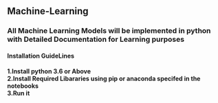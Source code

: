 ## Machine-Learning

### All Machine Learning Models will be implemented in python with Detailed Documentation for Learning purposes

#### Installation GuideLines

  **1.Install python 3.6 or Above**</br>
  **2.Install Required Libararies using pip or anaconda specifed in the notebooks**</br>
  **3.Run it**

